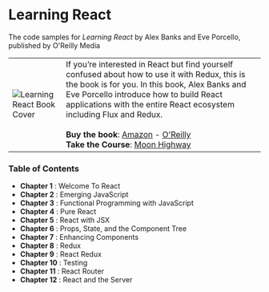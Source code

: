 Learning React
=================
The code samples for *Learning React* by Alex Banks and Eve Porcello, published by O'Reilly Media

|          |          |
|----------|----------|
| ![Learning React Book Cover](https://raw.githubusercontent.com/MoonHighway/learning-react/master/learning-react.jpg) |  If you’re interested in React but find yourself confused about how to use it with Redux, this is the book is for you. In this book, Alex Banks and Eve Porcello introduce how to build React applications with the entire React ecosystem including Flux and Redux. <br><br> __Buy the book__: [Amazon](https://www.amazon.com/Learning-React-Functional-Development-Flux/dp/1491954620/ref=sr_1_1?s=books&ie=UTF8&qid=1466542799&sr=1-1&keywords=learning+react) - [O'Reilly](http://shop.oreilly.com/product/0636920049579.do)<br>__Take the Course__: [Moon Highway](http://www.moonhighway.com)  |


### Table of Contents

* __Chapter 1__ : Welcome To React
* __Chapter 2__ : Emerging JavaScript
* __Chapter 3__ : Functional Programming with JavaScript
* __Chapter 4__ : Pure React
* __Chapter 5__ : React with JSX
* __Chapter 6__ : Props, State, and the Component Tree
* __Chapter 7__ : Enhancing Components
* __Chapter 8__ : Redux
* __Chapter 9__ : React Redux
* __Chapter 10__ : Testing
* __Chapter 11__ : React Router
* __Chapter 12__ : React and the Server



